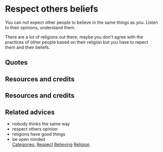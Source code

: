 # Respect others beliefs

You can not expect other people to believe in the same things as you. Listen to their opinions, understand them. 

There are a lot of religions out there, maybe you don't agree with the practices of other people based on their religion but you have to repect them and their beliefs.

## Quotes

## Resources and credits

## Resources and credits

## Related advices

- nobody thinks the same way
- respect others opinion
- religions have good things
- be open minded
<br/>[Categories:](../Categories/index.md) [Respect](../Categories/Respect.md) [Believing](../Categories/Believing.md) [Religion](../Categories/Religion.md)